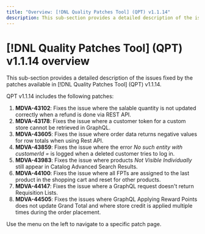 ```yaml
---
title: "Overview: [!DNL Quality Patches Tool] (QPT) v1.1.14"
description: This sub-section provides a detailed description of the issues fixed by the patches available in [!DNL Quality Patches Tool] (QPT) v1.1.14.
---
```

# [!DNL Quality Patches Tool] (QPT) v1.1.14 overview

This sub-section provides a detailed description of the issues fixed by the patches available in [!DNL Quality Patches Tool] (QPT) v1.1.14.

QPT v1.1.14 includes the following patches:

1. **MDVA-43102**: Fixes the issue where the salable quantity is not updated correctly when a refund is done via REST API.
1. **MDVA-43178**: Fixes the issue where a customer token for a custom store cannot be retrieved in GraphQL.
1. **MDVA-43605**: Fixes the issue where order data returns negative values for row totals when using Rest API.
1. **MDVA-43859**: Fixes the issue where the error *No such entity with customerId =* is logged when a deleted customer tries to log in.
1. **MDVA-43983**: Fixes the issue where products *Not Visible Individually* still appear in Catalog Advanced Search Results.
1. **MDVA-44100**: Fixes the issue where all FPTs are assigned to the last product in the shopping cart and reset for other products.
1. **MDVA-44147**: Fixes the issue where a GraphQL request doesn't return Requisition Lists.
1. **MDVA-44505**: Fixes the issues where GraphQL Applying Reward Points does not update Grand Total and where store credit is applied multiple times during the order placement.

Use the menu on the left to navigate to a specific patch page.
